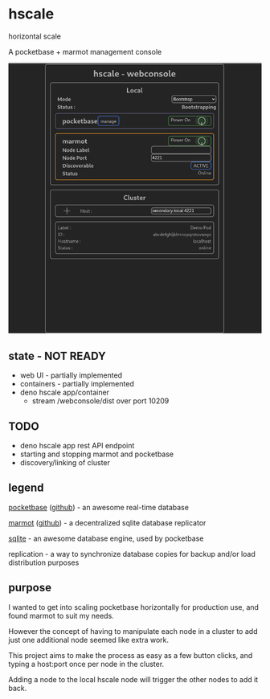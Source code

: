 
# hscale
horizontal scale

A pocketbase + marmot management console

![img](./example.png)

## state - NOT READY
- web UI - partially implemented
- containers - partially implemented
- deno hscale app/container
  - stream /webconsole/dist over port 10209
## TODO
- deno hscale app rest API endpoint
- starting and stopping marmot and pocketbase
- discovery/linking of cluster

## legend

[pocketbase](https://pocketbase.io) ([github](https://github.com/pocketbase/pocketbase)) - an awesome real-time database

[marmot](https://maxpert.github.io/marmot/) ([github](https://github.com/maxpert/marmot)) - a decentralized sqlite database replicator

[sqlite](https://sqlite.org) - an awesome database engine, used by pocketbase

replication - a way to synchronize database copies for backup and/or load distribution purposes

## purpose
I wanted to get into scaling pocketbase horizontally for production use, and found marmot to suit my needs.

However the concept of having to manipulate each node in a cluster to add just one additional node seemed like extra work.

This project aims to make the process as easy as a few button clicks, and typing a host:port once per node in the cluster.

Adding a node to the local hscale node will trigger the other nodes to add it back.


